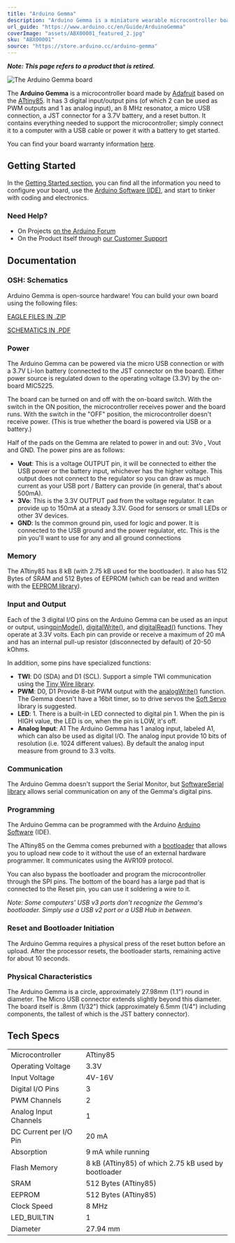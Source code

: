 ```yaml
---
title: "Arduino Gemma"
description: "Arduino Gemma is a miniature wearable microcontroller board based on the ATtiny85"
url_guide: "https://www.arduino.cc/en/Guide/ArduinoGemma"
coverImage: "assets/ABX00001_featured_2.jpg"
sku: "ABX00001"
source: "https://store.arduino.cc/arduino-gemma"
---
```


***Note: This page refers to a product that is retired.***

![The Arduino Gemma board](assets/abx00001_front.jpg)

The **Arduino Gemma** is a microcontroller board made by [Adafruit](https://www.adafruit.com/) based on the [ATtiny85](http://www.atmel.com/assets/atmel-2586-avr-8-bit-microcontroller-attiny25-attiny45-attiny85_datasheet.pdf). It has 3 digital input/output pins (of which 2 can be used as PWM outputs and 1 as analog input), an 8 MHz resonator, a micro USB connection, a JST connector for a 3.7V battery, and a reset button. It contains everything needed to support the microcontroller; simply connect it to a computer with a USB cable or power it with a battery to get started.

You can find your board warranty information [here](https://www.arduino.cc/en/Main/warranty).

## Getting Started

In the [Getting Started section](https://www.arduino.cc/en/Guide/ArduinoGemma), you can find all the information you need to configure your board, use the [Arduino Software (IDE)](https://www.arduino.cc/en/Main/Software), and start to tinker with coding and electronics.

### Need Help?

* On Projects [on the Arduino Forum](https://forum.arduino.cc/index.php?board=13.0)
* On the Product itself through [our Customer Support](https://support.arduino.cc/hc)

## Documentation

### OSH: Schematics

Arduino Gemma is open-source hardware! You can build your own board using the following files:

[EAGLE FILES IN .ZIP](https://www.arduino.cc/en/uploads/Main/arduino-gemma-reference-design.zip) 

[SCHEMATICS IN .PDF](https://www.arduino.cc/en/uploads/Main/arduino-gemma-schematic.pdf)

### Power

The Arduino Gemma can be powered via the micro USB connection or with a 3.7V Li-Ion battery (connected to the JST connector on the board). Either power source is regulated down to the operating voltage (3.3V) by the on-board MIC5225.

The board can be turned on and off with the on-board switch. With the switch in the ON position, the microcontroller receives power and the board runs. With the switch in the "OFF" position, the microcontroller doesn't receive power. (This is true whether the board is powered via USB or a battery.)

Half of the pads on the Gemma are related to power in and out: 3Vo , Vout and GND. The power pins are as follows:

* **Vout**: This is a voltage OUTPUT pin, it will be connected to either the USB power or the battery input, whichever has the higher voltage. This output does not connect to the regulator so you can draw as much current as your USB port / Battery can provide (in general, that's about 500mA).
* **3Vo**: This is the 3.3V OUTPUT pad from the voltage regulator. It can provide up to 150mA at a steady 3.3V. Good for sensors or small LEDs or other 3V devices.
* **GND**: Is the common ground pin, used for logic and power. It is connected to the USB ground and the power regulator, etc. This is the pin you'll want to use for any and all ground connections

### Memory

The ATtiny85 has 8 kB (with 2.75 kB used for the bootloader). It also has 512 Bytes of SRAM and 512 Bytes of EEPROM (which can be read and written with the [EEPROM library](https://www.arduino.cc/en/Reference/EEPROM)).

### Input and Output

Each of the 3 digital I/O pins on the Arduino Gemma can be used as an input or output, using[pinMode()](https://www.arduino.cc/reference/en/language/functions/digital-io/pinmode/), [digitalWrite()](https://www.arduino.cc/en/Reference/DigitalWrite), and [digitalRead()](https://www.arduino.cc/reference/en/language/functions/digital-io/digitalread/) functions. They operate at 3.3V volts. Each pin can provide or receive a maximum of 20 mA and has an internal pull-up resistor (disconnected by default) of 20-50 kOhms.

In addition, some pins have specialized functions:

* **TWI**: D0 (SDA) and D1 (SCL). Support a simple TWI communication using the [Tiny Wire library](https://github.com/adafruit/TinyWireM).
* **PWM**: D0, D1 Provide 8-bit PWM output with the [analogWrite()](https://www.arduino.cc/en/Reference/AnalogWrite) function. The Gemma doesn't have a 16bit timer, so to drive servos the [Soft Servo](https://github.com/adafruit/Adafruit_SoftServo) library is suggested.
* **LED**: 1\. There is a built-in LED connected to digital pin 1\. When the pin is HIGH value, the LED is on, when the pin is LOW, it's off.
* **Analog Input**: A1 The Arduino Gemma has 1 analog input, labeled A1, which can also be used as digital I/O. The analog input provide 10 bits of resolution (i.e. 1024 different values). By default the analog input measure from ground to 3.3 volts.

### Communication

The Arduino Gemma doesn't support the Serial Monitor, but [SoftwareSerial library](https://www.arduino.cc/en/Reference/SoftwareSerial) allows serial communication on any of the Gemma's digital pins.

### Programming

The Arduino Gemma can be programmed with the Arduino [Arduino Software](https://www.arduino.cc/en/Main/Software) (IDE).

The ATtiny85 on the Gemma comes preburned with a [bootloader](https://www.arduino.cc/en/Hacking/Bootloader?from=Tutorial.Bootloader) that allows you to upload new code to it without the use of an external hardware programmer. It communicates using the AVR109 protocol.

You can also bypass the bootloader and program the microcontroller through the SPI pins. The bottom of the board has a large pad that is connected to the Reset pin, you can use it soldering a wire to it.  
  
*Note: Some computers' USB v3 ports don't recognize the Gemma's bootloader. Simply use a USB v2 port or a USB Hub in between.*

### Reset and Bootloader Initiation

The Arduino Gemma requires a physical press of the reset button before an upload. After the processor resets, the bootloader starts, remaining active for about 10 seconds.

### Physical Characteristics

The Arduino Gemma is a circle, approximately 27.98mm (1.1") round in diameter. The Micro USB connector extends slightly beyond this diameter. The board itself is .8mm (1/32") thick (approximately 6.5mm (1/4") including components, the tallest of which is the JST battery connector).

## Tech Specs

|                        |                                                     |
| ---------------------- | --------------------------------------------------- |
| Microcontroller        | ATtiny85                                            |
| Operating Voltage      | 3.3V                                                |
| Input Voltage          | 4V-16V                                              |
| Digital I/O Pins       | 3                                                   |
| PWM Channels           | 2                                                   |
| Analog Input Channels  | 1                                                   |
| DC Current per I/O Pin | 20 mA                                               |
| Absorption             | 9 mA while running                                  |
| Flash Memory           | 8 kB (ATtiny85) of which 2.75 kB used by bootloader |
| SRAM                   | 512 Bytes (ATtiny85)                                |
| EEPROM                 | 512 Bytes (ATtiny85)                                |
| Clock Speed            | 8 MHz                                               |
| LED_BUILTIN            | 1                                                   |
| Diameter               | 27.94 mm                                            |